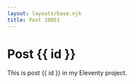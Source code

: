 ```yaml
---
layout: layouts/base.njk
title: Post 10051
---
```


# Post {{ id }}

This is post {{ id }} in my Eleventy project.
